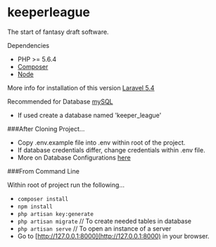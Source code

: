 # keeperleague

The start of fantasy draft software.

Dependencies
- PHP >= 5.6.4
- [Composer](https://getcomposer.org/Composer)
- [Node](https://nodejs.org/en/download/)

More info for installation of this version
[Laravel 5.4](https://laravel.com/docs/5.4)

Recommended for Database
[mySQL](https://www.mysql.com/)
- If used create a database named 'keeper_league'

###After Cloning Project...
- Copy .env.example file into .env within root of the project.
- If database credentials differ, change credentials within .env file.
- More on Database Configurations [here](https://laravel.com/docs/5.4/database#configuration)

###From Command Line

Within root of project run the following...
- <code>composer install</code>
- <code>npm install</code>
- <code>php artisan key:generate</code>
- <code>php artisan migrate</code> // To create needed tables in database
- <code>php artisan serve</code> // To open an instance of a server
- Go to [http://127.0.0.1:8000](http://127.0.0.1:8000) in your browser.